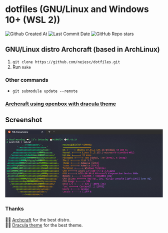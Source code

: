 # dotfiles (GNU/Linux and Windows 10+ (WSL 2))
![Github Created At](https://img.shields.io/github/created-at/neiesc/dotfiles?logo=github&style=for-the-badge)
![Last Commit Date](https://img.shields.io/github/last-commit/neiesc/dotfiles?logo=github&style=for-the-badge)
![GitHub Repo stars](https://img.shields.io/github/stars/neiesc/dotfiles?logo=github&style=for-the-badge)

## GNU/Linux distro Archcraft (based in ArchLinux)
1. `git clone https://github.com/neiesc/dotfiles.git`
2. Run `make`

### Other commands
- `git submodule update --remote`

### [Archcraft using openbox with dracula theme](https://github.com/neiesc/archcraft-openbox-dracula)

## Screenshot
![Screnshot Windows 10+ (WSL 2.01)](screnshot/wsl.png)

### Thanks
🙏🏼 [Archcraft](https://github.com/archcraft-os) for the best distro.<br>
🙏🏼 [Dracula theme](https://github.com/dracula/dracula-theme) for the best theme.
